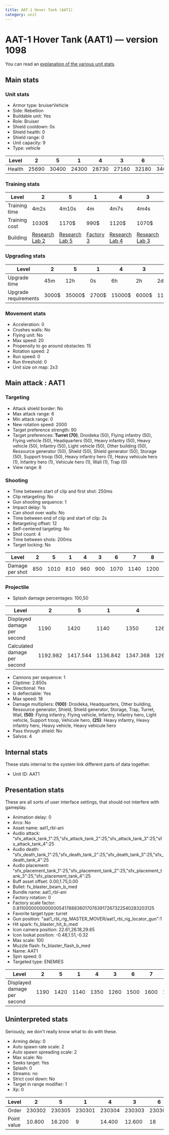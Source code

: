 ```yaml
---
title: AAT-1 Hover Tank (AAT1)
category: unit
---
```


# AAT-1 Hover Tank (AAT1) — version 1098

You can read an [explanation  of the various unit stats](unitexplained.md).

## Main stats

### Unit stats

  * Armor type: bruiserVehicle
  * Side: Rebellion
  * Buildable unit: Yes
  * Role: Bruiser
  * Shield cooldown: 0s
  * Shield health: 0
  * Shield range: 0
  * Unit capacity: 9
  * Type: vehicle

|Level |2    |5    |1    |4    |3    |6    |7    |8    |10   |9    |
|------|-----|-----|-----|-----|-----|-----|-----|-----|-----|-----|
|Health|25690|30400|24300|28730|27160|32180|34070|36080|40500|38220|


### Training stats

|Level        |2                                     |5                                     |1                             |4                                     |3                                     |6                                     |7                                     |8                                     |10                                     |9                                     |
|-------------|--------------------------------------|--------------------------------------|------------------------------|--------------------------------------|--------------------------------------|--------------------------------------|--------------------------------------|--------------------------------------|---------------------------------------|--------------------------------------|
|Training time|4m2s                                  |4m10s                                 |4m                            |4m7s                                  |4m4s                                  |4m13s                                 |4m16s                                 |4m20s                                 |4m30s                                  |4m24s                                 |
|Training cost|1030$                                 |1170$                                 |990$                          |1120$                                 |1070$                                 |1350$                                 |1530$                                 |1800$                                 |2070$                                  |1890$                                 |
|Building     |[Research Lab 2](rebelOffenseLab.html)|[Research Lab 5](rebelOffenseLab.html)|[Factory 3](rebelFactory.html)|[Research Lab 4](rebelOffenseLab.html)|[Research Lab 3](rebelOffenseLab.html)|[Research Lab 6](rebelOffenseLab.html)|[Research Lab 7](rebelOffenseLab.html)|[Research Lab 8](rebelOffenseLab.html)|[Research Lab 10](rebelOffenseLab.html)|[Research Lab 9](rebelOffenseLab.html)|


### Upgrading stats

|Level               |2    |5     |1    |4     |3    |6      |7      |8      |10      |9       |
|--------------------|-----|------|-----|------|-----|-------|-------|-------|--------|--------|
|Upgrade time        |45m  |12h   |0s   |6h    |2h   |2d     |3d     |5d     |1w3d    |1w      |
|Upgrade requirements|3000$|35000$|2700$|15000$|6000$|115000$|175000$|350000$|2000000$|1000000$|


### Movement stats

  * Acceleration: 0
  * Crushes walls: No
  * Flying unit: No
  * Max speed: 20
  * Propensity to go around obstacles: 15
  * Rotation speed: 2
  * Run speed: 0
  * Run threshold: 0
  * Unit size on map: 2x3

## Main attack : AAT1

### Targeting

  * Attack shield border: No
  * Max attack range: 6
  * Min attack range: 0
  * New rotation speed: 2000
  * Target preference strength: 90
  * Target preferences: **Turret (70)**, Droideka (50), Flying infantry (50), Flying vehicle (50), Headquarters (50), Heavy infantry (50), Heavy vehicle (50), Infantry (50), Light vehicle (50), Other building (50), Ressource generator (50), Shield (50), Shield generator (50), Storage (50), Support troop (50), Heavy infantry hero (1), Heavy vehicule hero (1), Infantry hero (1), Vehicule hero (1), Wall (1), Trap (0)
  * View range: 8

### Shooting

  * Time between start of clip and first shot: 250ms
  * Clip retargeting: No
  * Gun shooting sequence: 1
  * Impact delay: 1s
  * Can shoot over walls: No
  * Time between end of clip and start of clip: 2s
  * Retargeting offset: 12
  * Self-centered targeting: No
  * Shot count: 4
  * Time between shots: 200ms
  * Target locking: No

|Level          |2  |5   |1  |4  |3  |6   |7   |8   |10  |9   |
|---------------|---|----|---|---|---|----|----|----|----|----|
|Damage per shot|850|1010|810|960|900|1070|1140|1200|1360|1280|


### Projectile

  * Splash damage percentages: 100,50

|Level                       |2       |5       |1       |4       |3       |6       |7   |8       |10      |9       |
|----------------------------|--------|--------|--------|--------|--------|--------|----|--------|--------|--------|
|Displayed damage per second |1190    |1420    |1140    |1350    |1260    |1500    |1600|1680    |1910    |1800    |
|Calculated damage per second|1192.982|1417.544|1136.842|1347.368|1263.158|1501.754|1600|1684.211|1908.772|1796.491|


  * Cannons per sequence: 1
  * Cliptime: 2.850s
  * Directional: Yes
  * Is deflectable: Yes
  * Max speed: 18
  * Damage multipliers: **(100)**: Droideka, Headquarters, Other building, Ressource generator, Shield, Shield generator, Storage, Trap, Turret, Wall, **(50)**: Flying infantry, Flying vehicle, Infantry, Infantry hero, Light vehicle, Support troop, Vehicule hero, **(25)**: Heavy infantry, Heavy infantry hero, Heavy vehicle, Heavy vehicule hero
  * Pass through shield: No
  * Salvos: 4

## Internal stats

These stats internal to the system link different parts of data together.

  * Unit ID: AAT1

## Presentation stats

These are all sorts of user interface settings, that should not interfere with gameplay.

  * Animation delay: 0
  * Arcs: No
  * Asset name: aat1_rbl-ani
  * Audio attack: "sfx_attack_tank_1":25,"sfx_attack_tank_2":25,"sfx_attack_tank_3":25,"sfx_attack_tank_4":25
  * Audio death: "sfx_death_tank_1":25,"sfx_death_tank_2":25,"sfx_death_tank_3":25,"sfx_death_tank_4":25
  * Audio placement: "sfx_placement_tank_1":25,"sfx_placement_tank_2":25,"sfx_placement_tank_3":25,"sfx_placement_tank_4":25
  * Buff asset offset: 0.00,1.75,0.00
  * Bullet: fx_blaster_beam_b_med
  * Bundle name: aat1_rbl-ani
  * Factory rotation: 0
  * Factory scale factor: 0.81100000000000005417888360170763917267322540283203125
  * Favorite target type: turret
  * Gun position: "aat1_rbl_rig_MASTER_MOVER/aat1_rbl_rig_locator_gun":1
  * Hit spark: fx_blaster_hit_b_med
  * Icon camera position: 22.61,26.18,29.65
  * Icon lookat position: -0.48,1.51,-0.32
  * Max scale: 100
  * Muzzle flash: fx_blaster_flash_b_med
  * Name: AAT1
  * Spin speed: 0
  * Targeted type: ENEMIES

|Level                      |2   |5   |1   |4   |3   |6   |7   |8   |10  |9   |
|---------------------------|----|----|----|----|----|----|----|----|----|----|
|Displayed damage per second|1190|1420|1140|1350|1260|1500|1600|1680|1910|1800|


## Uninterpreted stats

Seriously, we don't really know what to do with these.

  * Arming delay: 0
  * Auto spawn rate scale: 2
  * Auto spawn spreading scale: 2
  * Max scale: No
  * Seeks target: Yes
  * Splash: 0
  * Streams: no
  * Strict cool down: No
  * Target in range modifier: 1
  * Xp: 0

|Level      |2     |5     |1     |4     |3     |6     |7     |8     |10    |9     |
|-----------|------|------|------|------|------|------|------|------|------|------|
|Order      |230302|230305|230301|230304|230303|230306|230307|230308|230310|230309|
|Point value|10.800|16.200|9     |14.400|12.600|18    |19.800|21.600|27    |23.400|


